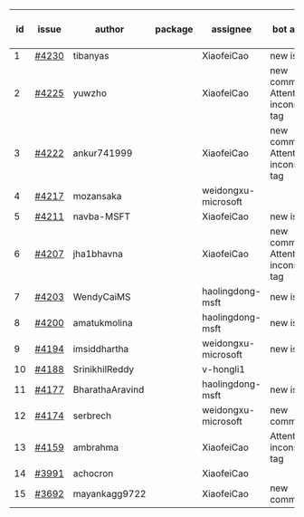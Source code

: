 | id | issue | author | package | assignee | bot advice | created date of issue | target release date | date from target |
| ------ | ------ | ------ | ------ | ------ | ------ | ------ | ------ | :-----: |
| 1 | [#4230](https://github.com/Azure/sdk-release-request/issues/4230) | tibanyas |  | XiaofeiCao | new issue. | 06-08 | 06-23 |  |
| 2 | [#4225](https://github.com/Azure/sdk-release-request/issues/4225) | yuwzho |  | XiaofeiCao | new comment. Attention to inconsistent tag | 06-05 | 06-23 |  |
| 3 | [#4222](https://github.com/Azure/sdk-release-request/issues/4222) | ankur741999 |  | XiaofeiCao | new comment. Attention to inconsistent tag | 05-31 | 06-23 |  |
| 4 | [#4217](https://github.com/Azure/sdk-release-request/issues/4217) | mozansaka |  | weidongxu-microsoft |  | 05-30 | 06-23 |  |
| 5 | [#4211](https://github.com/Azure/sdk-release-request/issues/4211) | navba-MSFT |  | XiaofeiCao | new issue. | 05-30 | 06-23 |  |
| 6 | [#4207](https://github.com/Azure/sdk-release-request/issues/4207) | jha1bhavna |  | XiaofeiCao | new comment. Attention to inconsistent tag | 05-29 | 06-23 |  |
| 7 | [#4203](https://github.com/Azure/sdk-release-request/issues/4203) | WendyCaiMS |  | haolingdong-msft | new issue. | 05-25 | 06-23 |  |
| 8 | [#4200](https://github.com/Azure/sdk-release-request/issues/4200) | amatukmolina |  | haolingdong-msft | new issue. | 05-25 | 06-23 |  |
| 9 | [#4194](https://github.com/Azure/sdk-release-request/issues/4194) | imsiddhartha |  | weidongxu-microsoft | new issue. | 05-25 | 06-23 |  |
| 10 | [#4188](https://github.com/Azure/sdk-release-request/issues/4188) | SrinikhilReddy |  | v-hongli1 |  | 05-23 |  | 0 |
| 11 | [#4177](https://github.com/Azure/sdk-release-request/issues/4177) | BharathaAravind |  | haolingdong-msft | new issue. | 05-18 | 06-23 |  |
| 12 | [#4174](https://github.com/Azure/sdk-release-request/issues/4174) | serbrech |  | weidongxu-microsoft | new comment. | 05-18 | 06-23 |  |
| 13 | [#4159](https://github.com/Azure/sdk-release-request/issues/4159) | ambrahma |  | XiaofeiCao | Attention to inconsistent tag | 05-11 | 05-26 |  |
| 14 | [#3991](https://github.com/Azure/sdk-release-request/issues/3991) | achocron |  | XiaofeiCao |  | 03-24 | 04-28 |  |
| 15 | [#3692](https://github.com/Azure/sdk-release-request/issues/3692) | mayankagg9722 |  | XiaofeiCao | new comment. | 01-24 | 02-24 |  |
